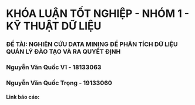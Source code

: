 # KHÓA LUẬN TỐT NGHIỆP - NHÓM 1 - KỸ THUẬT DỮ LIỆU
### ĐỀ TÀI: NGHIÊN CỨU DATA MINING ĐỂ PHÂN TÍCH DỮ LIỆU QUẢN LÝ ĐÀO TẠO VÀ RA QUYẾT ĐỊNH
### Nguyễn Văn Quốc Vĩ - 18133063
### Nguyễn Văn Quốc Trọng - 19133060
#### Link báo cáo:
